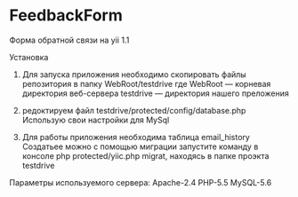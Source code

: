 # FeedbackForm
Форма обратной связи на yii 1.1

Установка

1) Для запуска приложения необходимо скопировать файлы репозитория в папку WebRoot/testdrive
где WebRoot — корневая директория веб-сервера
testdrive — директория нашего преложения

2) редоктируем файл testdrive/protected/config/database.php
Использую свои настройки для MySql

3) Для работы приложения необходима таблица email_history
Создатьее можно с помощью миграции
запустите команду в консоле  php protected/yiic.php migrat, находясь в папке проэкта testdrive

Параметры используемого сервера:
Apache-2.4
PHP-5.5
MySQL-5.6
